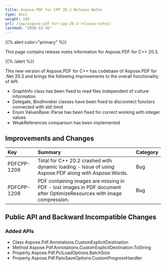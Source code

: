 ```yaml
---
title: Aspose.PDF for CPP 20.3 Release Notes
type: docs
weight: 100
url: /cpp/aspose-pdf-for-cpp-20-3-release-notes/
lastmod: "2020-12-16"
---
```


{{% alert color="primary" %}}

This page contains release notes information for Aspose.PDF for C++ 20.3.

{{% /alert %}}

This new version of Aspose.PDF for C++ has codebase of Aspose.PDF for .Net 20.3 and brings the following improvements to the overall functionality of API.

- GraphInfo class has been fixed to read files independent of culture information
- Delegate, BindInvoker classes have been fixed to disconnect functors connected with std::bind
- Enum ValuesBase::Parse has been fixed for correct working with integer values
- WeakReferences comparison has been implemented
## **Improvements and Changes**

|**Key**|**Summary**|**Category**|
| :- | :- | :- |
|PDFCPP-1206|Total for C++ 20.2 crashed with dynamic loading - Issue of using Aspose.PDF along with Aspose.Words.|Bug|
|PDFCPP-1208|PDF containing images are missing in PDF - lost images in PDF document after OptimizeResources with image compression.|Bug|
## **Public API and Backward Incompatible Changes**
### **Added APIs**
- Class Aspose.Pdf.Annotations.CustomExplicitDestination         
- Method Aspose.Pdf.Annotations.CustomExplicitDestination.ToString
- Property Aspose.Pdf.PclLoadOptions.BatchSize                      
- Property Aspose.Pdf.PptxSaveOptions.CustomProgressHandler
